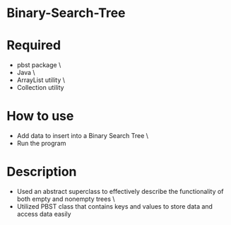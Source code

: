 # Binary-Search-Tree

# Required
* pbst package \
* Java \
* ArrayList utility \
* Collection utility 

# How to use
* Add data to insert into a Binary Search Tree \
* Run the program

# Description 
* Used an abstract superclass to effectively describe the functionality of both empty and nonempty trees \
* Utilized PBST class that contains keys and values to store data and access data easily

